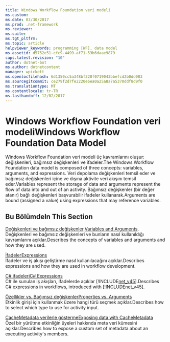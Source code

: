 ```yaml
---
title: Windows Workflow Foundation veri modeli
ms.custom: 
ms.date: 03/30/2017
ms.prod: .net-framework
ms.reviewer: 
ms.suite: 
ms.tgt_pltfrm: 
ms.topic: article
helpviewer_keywords: programming [WF], data model
ms.assetid: d5752e51-cfc9-4499-af71-53b6daae9879
caps.latest.revision: "10"
author: dotnet-bot
ms.author: dotnetcontent
manager: wpickett
ms.openlocfilehash: 6d1350cc5a348bf320f0719043bbefcd2b0dd083
ms.sourcegitcommit: ce279f2d7fe2220e6ea0a25a8a7a5370ddf8d9f0
ms.translationtype: MT
ms.contentlocale: tr-TR
ms.lasthandoff: 12/02/2017
---
```

# <a name="windows-workflow-foundation-data-model"></a><span data-ttu-id="dab14-102">Windows Workflow Foundation veri modeli</span><span class="sxs-lookup"><span data-stu-id="dab14-102">Windows Workflow Foundation Data Model</span></span>
<span data-ttu-id="dab14-103">Windows Workflow Foundation veri modeli üç kavramlarını oluşur: değişkenleri, bağımsız değişkenleri ve ifadeler.</span><span class="sxs-lookup"><span data-stu-id="dab14-103">The Windows Workflow Foundation data model is composed of three concepts: variables, arguments, and expressions.</span></span> <span data-ttu-id="dab14-104">Veri depolama değişkenleri temsil eder ve bağımsız değişkenleri içine ve dışına aktivite veri akışını temsil eder.</span><span class="sxs-lookup"><span data-stu-id="dab14-104">Variables represent the storage of data and arguments represent the flow of data into and out of an activity.</span></span> <span data-ttu-id="dab14-105">Bağımsız değişkenler (bir değer atanır) bağlı değişkenleri başvurabilir ifadeler kullanarak.</span><span class="sxs-lookup"><span data-stu-id="dab14-105">Arguments are bound (assigned a value) using expressions that may reference variables.</span></span>  
  
## <a name="in-this-section"></a><span data-ttu-id="dab14-106">Bu Bölümde</span><span class="sxs-lookup"><span data-stu-id="dab14-106">In This Section</span></span>  
 <span data-ttu-id="dab14-107">[Değişkenleri ve bağımsız değişkenler](../../../docs/framework/windows-workflow-foundation/variables-and-arguments.md).</span><span class="sxs-lookup"><span data-stu-id="dab14-107">[Variables and Arguments](../../../docs/framework/windows-workflow-foundation/variables-and-arguments.md).</span></span>  
 <span data-ttu-id="dab14-108">Değişkenleri ve bağımsız değişkenleri ve bunların nasıl kullanıldığı kavramlarını açıklar.</span><span class="sxs-lookup"><span data-stu-id="dab14-108">Describes the concepts of variables and arguments and how they are used.</span></span>  
  
 [<span data-ttu-id="dab14-109">İfadeler</span><span class="sxs-lookup"><span data-stu-id="dab14-109">Expressions</span></span>](../../../docs/framework/windows-workflow-foundation/expressions.md)  
 <span data-ttu-id="dab14-110">İfadeler ve iş akışı geliştirme nasıl kullanılacağını açıklar.</span><span class="sxs-lookup"><span data-stu-id="dab14-110">Describes expressions and how they are used in workflow development.</span></span>  
  
 [<span data-ttu-id="dab14-111">C# ifadeleri</span><span class="sxs-lookup"><span data-stu-id="dab14-111">C# Expressions</span></span>](../../../docs/framework/windows-workflow-foundation/csharp-expressions.md)  
 <span data-ttu-id="dab14-112">C# ile sunulan iş akışları, ifadelerde açıklar [!INCLUDE[net_v45](../../../includes/net-v45-md.md)].</span><span class="sxs-lookup"><span data-stu-id="dab14-112">Describes C# expressions in workflows, introduced with [!INCLUDE[net_v45](../../../includes/net-v45-md.md)].</span></span>  
  
 [<span data-ttu-id="dab14-113">Özellikler vs. Bağımsız değişkenler</span><span class="sxs-lookup"><span data-stu-id="dab14-113">Properties vs. Arguments</span></span>](../../../docs/framework/windows-workflow-foundation/properties-vs-arguments.md)  
 <span data-ttu-id="dab14-114">Etkinlik girişi için kullanmak üzere hangi türü seçmek açıklar.</span><span class="sxs-lookup"><span data-stu-id="dab14-114">Describes how to select which type to use for activity input.</span></span>  
  
 [<span data-ttu-id="dab14-115">CacheMetadata verilerle gösterme</span><span class="sxs-lookup"><span data-stu-id="dab14-115">Exposing data with CacheMetadata</span></span>](../../../docs/framework/windows-workflow-foundation/exposing-data-with-cachemetadata.md)  
 <span data-ttu-id="dab14-116">Özel bir yürütme etkinliğin üyeleri hakkında meta veri kümesini açıklar.</span><span class="sxs-lookup"><span data-stu-id="dab14-116">Describes how to expose a custom set of metadata about an executing activity's members.</span></span>
